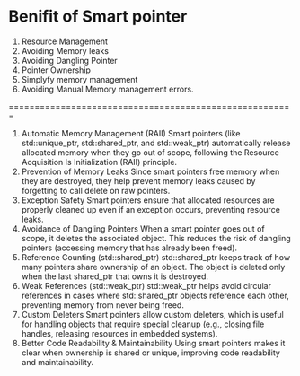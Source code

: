 
Benifit of Smart pointer
================================

1. Resource Management
2. Avoiding Memory leaks
3. Avoiding Dangling Pointer
4. Pointer Ownership
5. Simplyfy memory management
6. Avoiding Manual Memory management errors.


=======================================================
1. Automatic Memory Management (RAII)
    Smart pointers (like std::unique_ptr, std::shared_ptr, and std::weak_ptr) automatically release allocated memory when they go out of scope, following the Resource Acquisition Is Initialization (RAII) principle.
2. Prevention of Memory Leaks
    Since smart pointers free memory when they are destroyed, they help prevent memory leaks caused by forgetting to call delete on raw pointers.
3. Exception Safety
    Smart pointers ensure that allocated resources are properly cleaned up even if an exception occurs, preventing resource leaks.
4. Avoidance of Dangling Pointers
    When a smart pointer goes out of scope, it deletes the associated object. This reduces the risk of dangling pointers (accessing memory that has already been freed).
5. Reference Counting (std::shared_ptr)
    std::shared_ptr keeps track of how many pointers share ownership of an object. The object is deleted only when the last shared_ptr that owns it is destroyed.
6. Weak References (std::weak_ptr)
    std::weak_ptr helps avoid circular references in cases where std::shared_ptr objects reference each other, preventing memory from never being freed.
7. Custom Deleters
    Smart pointers allow custom deleters, which is useful for handling objects that require special cleanup (e.g., closing file handles, releasing resources in embedded systems).
8. Better Code Readability & Maintainability
    Using smart pointers makes it clear when ownership is shared or unique, improving code readability and maintainability.